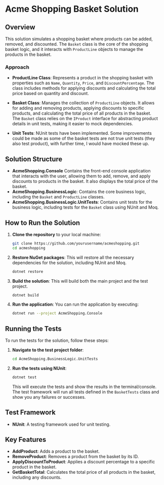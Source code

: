 # Acme Shopping Basket Solution

## Overview

This solution simulates a shopping basket where products can be added, removed, and discounted. The `Basket` class is the core of the shopping basket logic, and it interacts with `ProductLine` objects to manage the products in the basket.

### Approach

- **ProductLine Class**: Represents a product in the shopping basket with properties such as `Name`, `Quantity`, `Price`, and `DiscountPercentage`. The class includes methods for applying discounts and calculating the total price based on quantity and discount.
  
- **Basket Class**: Manages the collection of `ProductLine` objects. It allows for adding and removing products, applying discounts to specific products, and calculating the total price of all products in the basket. The `Basket` class relies on the `IProduct` interface for abstracting product details in unit tests, making it easier to mock dependencies.

- **Unit Tests**: NUnit tests have been implemented. Some improvements could be made as some of the basket tests are not true unit tests (they also test product), with further time, I would have mocked these up.

## Solution Structure
- **AcmeShopping.Console** Contains the front-end console application that interacts with the user, allowing them to add, remove, and apply discounts to products in the basket. It also displays the total price of the basket.
- **AcmeShopping.BusinessLogic**: Contains the core business logic, including the `Basket` and `ProductLine` classes.
- **AcmeShopping.BusinessLogic.UnitTests**: Contains unit tests for the business logic, including tests for the `Basket` class using NUnit and Moq.

## How to Run the Solution

1. **Clone the repository** to your local machine:
    ```bash
    git clone https://github.com/yourusername/acmeshopping.git
    cd acmeshopping
    ```

2. **Restore NuGet packages**:
    This will restore all the necessary dependencies for the solution, including NUnit and Moq.
    ```bash
    dotnet restore
    ```

3. **Build the solution**:
    This will build both the main project and the test project.
    ```bash
    dotnet build
    ```

4. **Run the application**:
    You can run the application by executing:
    ```bash
    dotnet run --project AcmeShopping.Console
    ```

## Running the Tests

To run the tests for the solution, follow these steps:

1. **Navigate to the test project folder**:
    ```bash
    cd AcmeShopping.BusinessLogic.UnitTests
    ```

2. **Run the tests using NUnit**:
    ```bash
    dotnet test
    ```

   This will execute the tests and show the results in the terminal/console. The test framework will run all tests defined in the `BasketTests` class and show you any failures or successes.

## Test Framework

- **NUnit**: A testing framework used for unit testing.
  
## Key Features

- **AddProduct**: Adds a product to the basket.
- **RemoveProduct**: Removes a product from the basket by its ID.
- **ApplyDiscountToProduct**: Applies a discount percentage to a specific product in the basket.
- **GetBasketTotal**: Calculates the total price of all products in the basket, including any discounts.
  